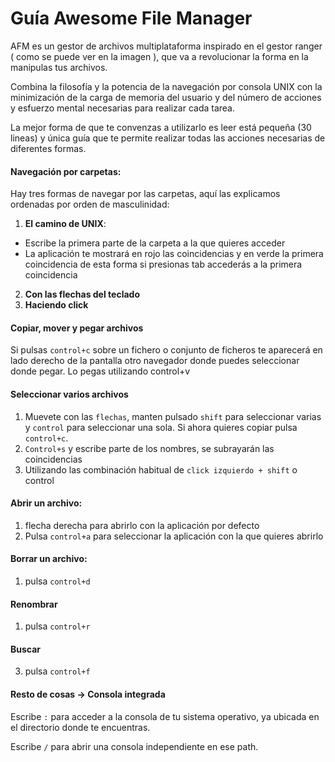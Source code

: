 # Guía Awesome File Manager
AFM es un gestor de archivos multiplataforma inspirado en el gestor ranger ( como se puede ver en la imagen ), que va a revolucionar
la forma en la manipulas tus archivos.

Combina la filosofía y la potencia de la navegación por consola UNIX con la minimización de la carga de
memoria del usuario y del número de acciones y esfuerzo mental necesarias para realizar cada tarea.

 La mejor forma de que te convenzas a utilizarlo es leer está pequeña (30 lineas)
 y única guía que te permite realizar todas las acciones necesarias de diferentes formas.
#### Navegación por carpetas:
Hay tres formas de navegar por las carpetas, aquí las explicamos ordenadas por orden
de masculinidad:

1. **El camino de UNIX**:
 - Escribe la primera parte de la carpeta a la que quieres acceder
 - La aplicación te mostrará en rojo las coincidencias y en verde la primera coincidencia
 de esta forma si presionas tab accederás a la primera coincidencia
2. **Con las flechas del  teclado**
3. **Haciendo click**

#### Copiar, mover y pegar archivos
Si pulsas ```control+c``` sobre un fichero o conjunto de ficheros te aparecerá en lado
derecho de la pantalla otro navegador donde puedes seleccionar donde pegar. Lo
pegas utilizando control+v

#### Seleccionar varios archivos
1. Muevete con las ```flechas```, manten pulsado ```shift``` para seleccionar varias y ```control```
para seleccionar una sola. Si ahora quieres copiar pulsa ```control+c```.
2. ```Control+s``` y escribe parte de los nombres, se subrayarán las coincidencias
3. Utilizando las combinación habitual de ```click izquierdo + shift``` o control

#### Abrir un archivo:
1. flecha derecha para abrirlo con la aplicación por defecto
2. Pulsa ```control+a``` para seleccionar la aplicación con la que quieres abrirlo

#### Borrar un archivo:
1. pulsa ```control+d```

#### Renombrar
1. pulsa ```control+r```

#### Buscar
3. pulsa ```control+f```

#### Resto de cosas -> Consola integrada
Escribe ```:``` para acceder a la consola de tu sistema operativo, ya ubicada en el
directorio donde te encuentras.

Escribe ```/``` para abrir una consola independiente en ese path.
